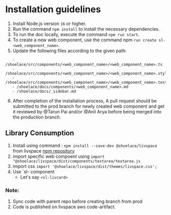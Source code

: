 # Installation guidelines

1. Install Node.js version `16` or higher.
2. Run the command `npm install` to install the necessary dependencies.
3. To run the doc locally, execute the command `npm run start`.
4. To create a new web component, use the command npm `run create sl-<web_component_name>`.
5. Update the following files according to the given path:

```
   - /shoelace/src/components/<web_component_name>/<web_component_name>.ts
   - /shoelace/src/components/<web_component_name>/<web_component_name>.styles.ts
   - /shoelace/src/components/<web_component_name>/<web_component_name>.test.ts
   - /shoelace/docs/components/<web_component_name>.md
   - /shoelace/docs/_sidebar.md
```

6. After completion of the installation process, A pull request should be submitted to the prod branch for newly created web component and get it reviewed by @Tarun Pai and/or @Anil Arya before being merged into the production branch.

## Library Consumption

1. Install using command : `npm install --save-dev @shoelace/livspace` from livspace [npm repository](https://livspaceengg.atlassian.net/wiki/spaces/UC/pages/160202863/Private+npm+registry+CodeArtifact)
2. import specific web compoent using `import  "@shoelace/livspace/dist/components/textarea/textarea.js`
3. import css `import '@shoelace/livspace/dist/themes/livspace.css';`
4. Use `sl-  component
   - Let's say `<sl-livcard>` 

### Note:

1. Sync code with parent repo before creating branch from prod
2. Code is published on livspace aws code-artifact.

